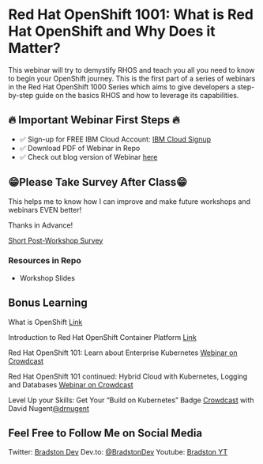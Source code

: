 # Red Hat OpenShift 1001: What is Red Hat OpenShift and Why Does it Matter?

This webinar will try to demystify RHOS and teach you all you need to know to begin your OpenShift journey. This is the first part of a series of webinars in the Red Hat OpenShift 1000 Series which aims to give developers a step-by-step guide on the basics RHOS and how to leverage its capabilities. 


## 🔥 Important Webinar First Steps 🔥

- ✅ Sign-up for FREE IBM Cloud Account:  [IBM Cloud Signup](https://ibm.biz/BdfahW)
- ✅ Download PDF of Webinar in Repo
- ✅ Check out blog version of Webinar [here](https://dev.to/ibmdeveloper/red-hat-openshift-1001-what-is-red-hat-openshift-and-why-does-it-matter-64n)


## 😁Please Take Survey After Class😁

This helps me to know how I can improve and make future workshops and webinars EVEN better!

Thanks in Advance!

[Short Post-Workshop Survey](https://ibm.biz/BdfaVc)

### Resources in Repo

- Workshop Slides

## Bonus Learning

What is OpenShift [Link](https://www.youtube.com/watch?v=KTN_QBuDplo)

Introduction to Red Hat OpenShift Container Platform [Link](https://www.youtube.com/watch?v=dAWPuqZwlOA)

Red Hat OpenShift 101: Learn about Enterprise Kubernetes
[Webinar on Crowdcast](http://ibm.biz/red-hat-101-crowdcast-03022021)

Red Hat OpenShift 101 continued: Hybrid Cloud with Kubernetes, Logging and Databases
[Webinar on Crowdcast](http://ibm.biz/red-hat-101-pt2-crowdcast-03192021)

Level Up your Skills: Get Your “Build on Kubernetes” Badge [Crowdcast](https://www.crowdcast.io/e/level-up-your-skills-get-2) with David Nugent[@drnugent](https://twitter.com/drnugent)


## Feel Free to Follow Me on Social Media

Twitter: [Bradston Dev](https://twitter.com/BradstonDev)
Dev.to: [@BradstonDev](https://dev.to/bradstondev)
Youtube: [Bradston YT](https://www.youtube.com/channel/UC6Ky8s71RP65akLb_XV1_OA)
